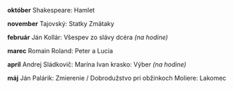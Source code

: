 **október**
Shakespeare: Hamlet

**november** 
Tajovský: Statky Zmätaky

**február** 
Ján Kollár: Všespev zo slávy dcéra *(na hodine)*

**marec**
Romain Roland: Peter a Lucia

**apríl**
Andrej Sládkovič: Marína
Ivan krasko: Výber *(na hodine)*
	
**máj**
Ján Palárik: Zmierenie / Dobrodužstvo pri obžinkoch
Moliere: Lakomec